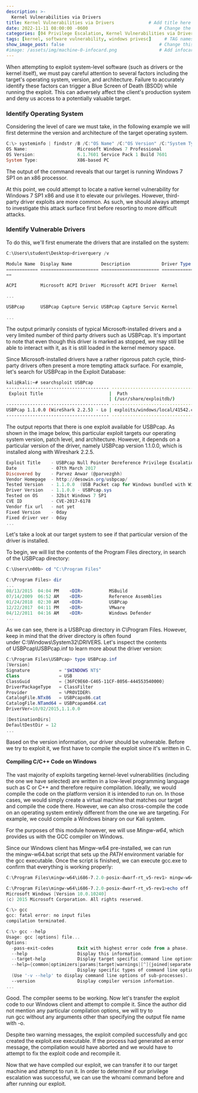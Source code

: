 ```yaml
---
description: >-
  Kernel Vulnerabilities via Drivers
title: Kernel Vulnerabilities via Drivers             # Add title here
date: 2022-11-11 08:00:00 -0600                           # Change the date to match completion date
categories: [04 Privilege Escalation, Kernel Vulnerabilities via Drivers]                     # Change Templates to Writeup
tags: [kernel, software vulnerability, windows privesc]     # TAG names should always be lowercase; replace template with writeup, and add relevant tags
show_image_post: false                                    # Change this to true
#image: /assets/img/machine-0-infocard.png                # Add infocard image here for post preview image
---
```

When attempting to exploit system-level software (such as drivers or the kernel itself), we must pay careful attention to several factors including the target's operating system, version, and architecture. Failure to accurately identify these factors can trigger a Blue Screen of Death (BSOD) while running the exploit. This can adversely affect the client's production system and deny us access to a potentially valuable target.

### Identify Operating System

Considering the level of care we must take, in the following example we will first determine the version and architecture of the target operating system.

```powershell
C:\> systeminfo | findstr /B /C:"OS Name" /C:"OS Version" /C:"System Type"
OS Name:                   Microsoft Windows 7 Professional
OS Version:                6.1.7601 Service Pack 1 Build 7601
System Type:               X86-based PC
```

The output of the command reveals that our target is running Windows 7 SP1 on an x86 processor.

At this point, we could attempt to locate a native kernel vulnerability for Windows 7 SP1 x86 and use it to elevate our privileges. However, third-party driver exploits are more common. As such, we should always attempt to investigate this attack surface first before resorting to more difficult attacks.

### Identify Vulnerable Drivers

To do this, we'll first enumerate the drivers that are installed on the system:

```powershell
C:\Users\student\Desktop>driverquery /v

Module Name  Display Name           Description            Driver Type   Start Mode State      Status     Accept Stop Accept Pause Paged Pool Code(bytes) BSS(byLink) Date              Path                                             Init(bytes
============ ====================== ====================== ============= ========== ========== ========== =========== ============ ========== ========== ============================ ================================================ ========
==

ACPI         Microsoft ACPI Driver  Microsoft ACPI Driver  Kernel        Boot    Running    OK         TRUE        FALSE        77,824     143,360    0 11/20/2010 12:37:52 AM C:\Windows\system32\drivers\ACPI.sys             8,192

...

USBPcap      USBPcap Capture Servic USBPcap Capture Servic Kernel        Manual     Stopped    OK         FALSE       FALSE        7,040      9,600      0 10/2/2015 2:08:15 AM   C:\Windows\system32\DRIVERS\USBPcap.sys          2,176

...
```

The output primarily consists of typical Microsoft-installed drivers and a very limited number of third party drivers such as USBPcap. It's important to note that even though this driver is marked as stopped, we may still be able to interact with it, as it is still loaded in the kernel memory space.

Since Microsoft-installed drivers have a rather rigorous patch cycle, third-party drivers often present a more tempting attack surface. For example, let's search for USBPcap in the Exploit Database:

```bash
kali@kali:~# searchsploit USBPcap
--------------------------------------- ----------------------------------------
 Exploit Title                         |  Path
                                       | (/usr/share/exploitdb/)
--------------------------------------- ----------------------------------------
USBPcap 1.1.0.0 (WireShark 2.2.5) - Lo | exploits/windows/local/41542.c
--------------------------------------- ----------------------------------------
```

The output reports that there is one exploit available for USBPcap. As shown in the image below, this particular exploit targets our operating system version, patch level, and architecture. However, it depends on a particular version of the driver, namely USBPcap version 1.1.0.0, which is installed along with Wireshark 2.2.5.

```powershell
Exploit Title    - USBPcap Null Pointer Dereference Privilege Escalation
Date             - 07th March 2017
Discovered by    - Parvez Anwar (@parvezghh)
Vendor Homepage  - http://desowin.org/usbpcap/ 
Tested Version   - 1.1.0.0  (USB Packet cap for Windows bundled with WireShark 2.2.5)
Driver Version   - 1.1.0.0 - USBPcap.sys
Tested on OS     - 32bit Windows 7 SP1 
CVE ID           - CVE-2017-6178
Vendor fix url   - not yet
Fixed Version    - 0day
Fixed driver ver - 0day
...
```

Let's take a look at our target system to see if that particular version of the driver is installed.

To begin, we will list the contents of the Program Files directory, in search of the USBPcap directory:

```powershell
C:\Users\n00b> cd "C:\Program Files"

C:\Program Files> dir
...
08/13/2015  04:04 PM    <DIR>          MSBuild
07/14/2009  06:52 AM    <DIR>          Reference Assemblies
01/24/2018  02:30 AM    <DIR>          USBPcap
12/22/2017  04:11 PM    <DIR>          VMware
04/12/2011  04:16 AM    <DIR>          Windows Defender
...
```

As we can see, there is a USBPcap directory in C\\Program Files. However, keep in mind that the driver directory is often found under C:\\Windows\\System32\\DRIVERS. Let's inspect the contents of USBPcap\\USBPcap.inf to learn more about the driver version:

```powershell
C:\Program Files\USBPcap> type USBPcap.inf
[Version]
Signature           = "$WINDOWS NT$"
Class               = USB
ClassGuid           = {36FC9E60-C465-11CF-8056-444553540000}
DriverPackageType   = ClassFilter
Provider            = %PROVIDER%
CatalogFile.NTx86   = USBPcapx86.cat
CatalogFile.NTamd64 = USBPcapamd64.cat
DriverVer=10/02/2015,1.1.0.0

[DestinationDirs]
DefaultDestDir = 12
...
```

Based on the version information, our driver should be vulnerable. Before we try to exploit it, we first have to compile the exploit since it's written in C.

#### Compiling C/C++ Code on Windows

The vast majority of exploits targeting kernel-level vulnerabilities (including the one we have selected) are written in a low-level programming language such as C or C++ and therefore require compilation. Ideally, we would compile the code on the platform version it is intended to run on. In those cases, we would simply create a virtual machine that matches our target and compile the code there. However, we can also cross-compile the code on an operating system entirely different from the one we are targeting. For example, we could compile a Windows binary on our Kali system.

For the purposes of this module however, we will use _Mingw-w64_, which provides us with the GCC compiler on Windows.

Since our Windows client has Mingw-w64 pre-installed, we can run the mingw-w64.bat script that sets up the _PATH_ environment variable for the gcc executable. Once the script is finished, we can execute gcc.exe to confirm that everything is working properly:

```powershell
C:\Program Files\mingw-w64\i686-7.2.0-posix-dwarf-rt_v5-rev1> mingw-w64.bat

C:\Program Files\mingw-w64\i686-7.2.0-posix-dwarf-rt_v5-rev1>echo off
Microsoft Windows [Version 10.0.10240]
(c) 2015 Microsoft Corporation. All rights reserved.

C:\> gcc
gcc: fatal error: no input files
compilation terminated.

C:\> gcc --help
Usage: gcc [options] file...
Options:
  -pass-exit-codes         Exit with highest error code from a phase.
  --help                   Display this information.
  --target-help            Display target specific command line options.
  --help={common|optimizers|params|target|warnings|[^]{joined|separate|undocumented}}[
                           Display specific types of command line options.
  (Use '-v --help' to display command line options of sub-processes).
  --version                Display compiler version information.
...
```

Good. The compiler seems to be working. Now let's transfer the exploit code to our Windows client and attempt to compile it. Since the author did not mention any particular compilation options, we will try to run gcc without any arguments other than specifying the output file name with -o.

Despite two warning messages, the exploit compiled successfully and gcc created the exploit.exe executable. If the process had generated an error message, the compilation would have aborted and we would have to attempt to fix the exploit code and recompile it.

Now that we have compiled our exploit, we can transfer it to our target machine and attempt to run it. In order to determine if our privilege escalation was successful, we can use the whoami command before and after running our exploit.